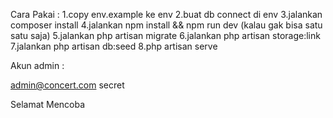 Cara Pakai : 
1.copy env.example ke env
2.buat db connect di env
3.jalankan composer install
4.jalankan npm install && npm run dev (kalau gak bisa satu satu saja)
5.jalankan php artisan migrate
6.jalankan php artisan storage:link
7.jalankan php artisan db:seed
8.php artisan serve

Akun admin :

admin@concert.com
secret

Selamat Mencoba
